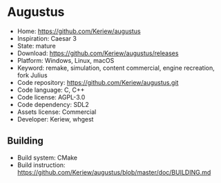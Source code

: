 # Augustus

- Home: https://github.com/Keriew/augustus
- Inspiration: Caesar 3
- State: mature
- Download: https://github.com/Keriew/augustus/releases
- Platform: Windows, Linux, macOS
- Keyword: remake, simulation, content commercial, engine recreation, fork Julius
- Code repository: https://github.com/Keriew/augustus.git
- Code language: C, C++
- Code license: AGPL-3.0
- Code dependency: SDL2
- Assets license: Commercial
- Developer: Keriew, whgest

## Building

- Build system: CMake
- Build instruction: https://github.com/Keriew/augustus/blob/master/doc/BUILDING.md
